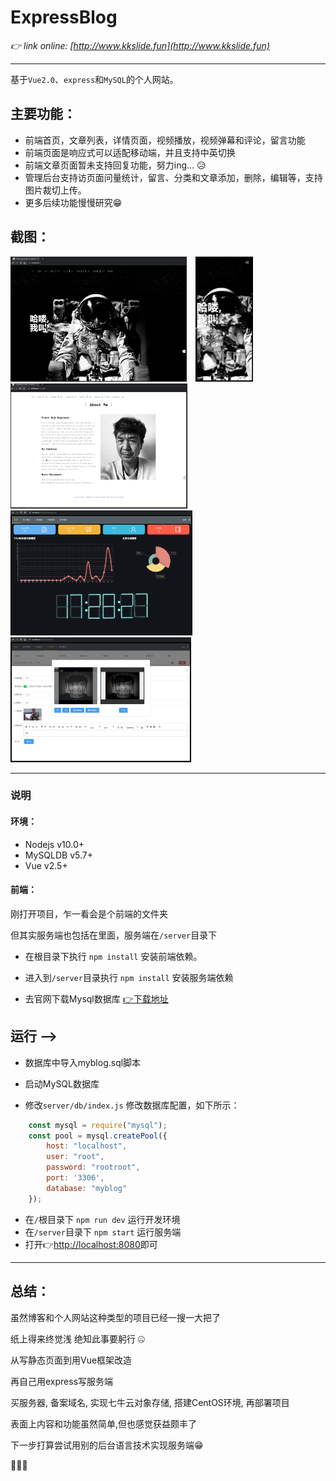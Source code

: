 # ExpressBlog

*👉 link online: [http://www.kkslide.fun](http://www.kkslide.fun)*

***

基于`Vue2.0`、`express`和`MySQL`的个人网站。   

## 主要功能：
- 前端首页，文章列表，详情页面，视频播放，视频弹幕和评论，留言功能
- 前端页面是响应式可以适配移动端，并且支持中英切换
- 前端文章页面暂未支持回复功能，努力ing... 😥
- 管理后台支持访页面问量统计，留言、分类和文章添加，删除，编辑等，支持图片裁切上传。
- 更多后续功能慢慢研究😁

## 截图：
<div>    
<img src="./screenshot/snipaste_20200501_172623.jpg" height="200" style='margin-right:10px'/>
<img src="./screenshot/snipaste_20200501_172650.jpg" height="200"/>
</div> 

<div>    
<img src="./screenshot/snipaste_20200501_172731.jpg" height="200"/>
</div>  
<div>
<img src="./screenshot/snipaste_20200501_172836.jpg" height="200"/>
</div>
<div>
<img src="./screenshot/snipaste_20200501_173753.jpg" height="200"/>
</div>

***

### 说明
#### 环境：
- Nodejs v10.0+
- MySQLDB v5.7+
- Vue v2.5+

#### 前端：
刚打开项目，乍一看会是个前端的文件夹

但其实服务端也包括在里面，服务端在`/server`目录下

- 在根目录下执行 `npm install` 安装前端依赖。
- 进入到`/server`目录执行 `npm install` 安装服务端依赖


- 去官网下载Mysql数据库 [👉下载地址](https://dev.mysql.com/downloads/mysql/)


## 运行 -->
- 数据库中导入myblog.sql脚本

- 启动MySQL数据库
<!-- <div>
<img src="./screenshot/snipaste_20200501_181017.jpg" width="600">
</div> -->

- 修改`server/db/index.js` 修改数据库配置，如下所示：
```javascript
    const mysql = require("mysql");
    const pool = mysql.createPool({
        host: "localhost",
        user: "root",
        password: "rootroot",
        port: '3306',
        database: "myblog"
    });
```

- 在`/`根目录下 `npm run dev` 运行开发环境
- 在`/server`目录下 `npm start` 运行服务端
- 打开👉[http://localhost:8080](http://localhost:8080)即可

***
## 总结：
虽然博客和个人网站这种类型的项目已经一搜一大把了

纸上得来终觉浅 绝知此事要躬行 🤐

从写静态页面到用Vue框架改造

再自己用express写服务端

买服务器, 备案域名, 实现七牛云对象存储, 搭建CentOS环境, 再部署项目

表面上内容和功能虽然简单,但也感觉获益颇丰了

下一步打算尝试用别的后台语言技术实现服务端😁

🙏🙏🙏
